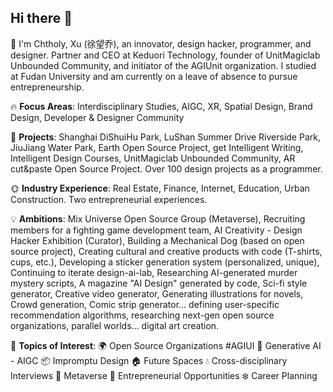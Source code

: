 ## Hi there 👋

👨 I'm Chtholy, Xu (徐望乔), an innovator, design hacker, programmer, and designer. Partner and CEO at Keduori Technology, founder of UnitMagiclab Unbounded Community, and initiator of the AGIUnit organization. I studied at Fudan University and am currently on a leave of absence to pursue entrepreneurship.

🔥 **Focus Areas**: Interdisciplinary Studies, AIGC, XR, Spatial Design, Brand Design, Developer & Designer Community

🚗 **Projects**: Shanghai DiShuiHu Park, LuShan Summer Drive Riverside Park, JiuJiang Water Park, Earth Open Source Project, get Intelligent Writing, Intelligent Design Courses, UnitMagiclab Unbounded Community, AR cut&paste Open Source Project. Over 100 design projects as a programmer.

🌞 **Industry Experience**: Real Estate, Finance, Internet, Education, Urban Construction. Two entrepreneurial experiences.

💡 **Ambitions**: Mix Universe Open Source Group (Metaverse), Recruiting members for a fighting game development team, AI Creativity - Design Hacker Exhibition (Curator), Building a Mechanical Dog (based on open source project), Creating cultural and creative products with code (T-shirts, cups, etc.), Developing a sticker generation system (personalized, unique), Continuing to iterate design-ai-lab, Researching AI-generated murder mystery scripts, A magazine "AI Design" generated by code, Sci-fi style generator, Creative video generator, Generating illustrations for novels, Crowd generation, Comic strip generator… defining user-specific recommendation algorithms, researching next-gen open source organizations, parallel worlds… digital art creation.

💬 **Topics of Interest**: 🌍 Open Source Organizations #AGIUI 🚀 Generative AI - AIGC 📦 Impromptu Design 🏠 Future Spaces 💧 Cross-disciplinary Interviews 🚗 Metaverse 🚀 Entrepreneurial Opportunities ❄️ Career Planning

